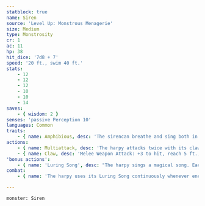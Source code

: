 ```yaml
---
statblock: true
name: Siren
source: 'Level Up: Monstrous Menagerie'
size: Medium
type: Monstrosity
cr: 1
ac: 11
hp: 38
hit_dice: '7d8 + 7'
speed: '20 ft., swim 40 ft.'
stats:
    - 12
    - 12
    - 12
    - 10
    - 10
    - 14
saves:
    - { wisdom: 2 }
senses: 'passive Perception 10'
languages: Common
traits:
    - { name: Amphibious, desc: 'The sirencan breathe and sing both in air and underwater.' }
actions:
    - { name: Multiattack, desc: 'The harpy attacks twice with its claw.' }
    - { name: Claw, desc: 'Melee Weapon Attack: +3 to hit, reach 5 ft., one target. Hit: 4 (1d6 + 1) slashing damage.' }
'bonus actions':
    - { name: 'Luring Song', desc: "The harpy sings a magical song. Each humanoid and giant within 300 feet that can hear it makes a DC 12 Wisdom saving throw. On a failure, a creature becomes charmed until the harpy fails to use its bonus action to continue the song. While charmed by the harpy, a creature is incapacitated and ignores other harpy songs. On each of its turns, the creature moves towards the harpy by the most direct route, not avoiding opportunity attacks or hazards. The creature repeats its saving throw whenever it is damaged and before it enters damaging terrain such as lava. If a saving throw is successful or the effect ends on it, it is immune to any harpy's song for the next 24 hours." }
combat:
    - { name: 'The harpy uses its Luring Song continuously whenever enemies are within 300 feet', desc: 'It prefers to attack creatures charmed by it and tries to evade creatures that attack it in melee. It flees if it is bloodied while no creatures are charmed by it.' }

---
```

```statblock
monster: Siren
```
